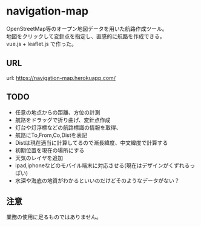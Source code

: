 # navigation-map
OpenStreetMap等のオープン地図データを用いた航路作成ツール。  
地図をクリックして変針点を指定し、直感的に航路を作成できる。  
vue.js + leaflet.js で作った。

## URL
url: https://navigation-map.herokuapp.com/

## TODO
- 任意の地点からの距離、方位の計測
- 航路をドラッグで折り曲げ、変針点作成
- 灯台や灯浮標などの航路標識の情報を取得、
- 航路にTo,From,Co,Distを表記
- Distは現在適当に計算してるので漸長緯度、中文緯度で計算する
- 初期位置を現在の場所にする
- 天気のレイヤを追加
- ipad,iphoneなどのモバイル端末に対応させる(現在はデザインがくずれるっぽい)
- 水深や海底の地質がわかるといいのだけどそのようなデータがない？

## 注意
業務の使用に足るものではありません。
